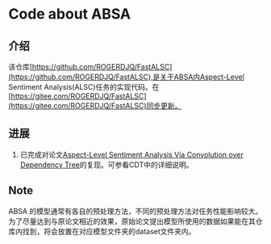 <!--
 * @Author: Roger
 * @Date: 2020-12-07 13:27:14
 * @LastEditors  : Roger
 * @LastEditTime : 2020-12-20 09:54:44
 * @Description: file content
-->
# Code about ABSA
## 介绍
该仓库[https://github.com/ROGERDJQ/FastALSC](https://github.com/ROGERDJQ/FastALSC),是关于ABSA内Aspect-Level Sentiment Analysis(ALSC)任务的实现代码。在[https://gitee.com/ROGERDJQ/FastALSC](https://gitee.com/ROGERDJQ/FastALSC)同步更新。
## 进展
1. 已完成对论文[Aspect-Level Sentiment Analysis Via Convolution over Dependency Tree](https://www.aclweb.org/anthology/D19-1569/)的复现。可参看CDT中的详细说明。
## Note
ABSA 的模型通常有各自的预处理方法，不同的预处理方法对任务性能影响较大。为了尽量达到与原论文相近的效果，原始论文提出模型所使用的数据如果能在其仓库内找到，将会放置在对应模型文件夹的dataset文件夹内。